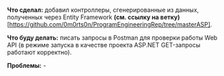**Что сделал:** добавил контроллеры, сгенерированные из данных, полученных через Entity Framework **(см. ссылку на ветку)**[https://github.com/0m0rts0n/ProgramEngineeringRep/tree/masterASP].

**Что буду делать:** писать запросы в Postman для проверки работы Web API (в режиме запуска в качестве проекта ASP.NET GET-запросы работают корректно).

**Проблемы:** -
